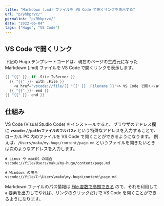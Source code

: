 ```yaml
---
title: "Markdown (.md) ファイルを VS Code で開くリンクを表示する"
url: "p/9hkprvx/"
permalink: "p/9hkprvx/"
date: "2022-06-04"
tags: ["Hugo", "VS Code"]
---
```


VS Code で開くリンク
----

下記の Hugo テンプレートコードは、現在のページの生成元になった Markdown (.md) ファイルを VS Code で開くリンクを表示します。

```go
{{ "{{" }}- if .Site.IsServer }}
  {{ "{{" }}- with .File }}
    <a href="vscode://file/{{ "{{" }} .Filename }}">✎ VS Code で開く</a>
  {{ "{{" }}- end }}
{{ "{{" }}- end }}
```


仕組み
----

VS Code (Visual Studio Code) をインストールすると、ブラウザのアドレス欄に __`vscode://path<ファイルのフルパス>`__ という特殊なアドレスを入力することで、ローカル PC 内のファイルを VS Code で開くことができるようになります。
例えば、`/Users/maku/my-hugo/content/page.md` というファイルを開きたいときは次のようなアドレスを入力します。

```
# Linux や macOS の場合
vscode://file/Users/maku/my-hugo/content/page.md

# Windows の場合
vscode://file/C:\Users\maku\my-hugo\content\page.md
```

Markdown ファイルのパス情報は [File 変数で参照できる](/p/8env4bi/) ので、それを利用して `a` 要素を出力してやれば、リンクのクリックだけで VS Code を開くことができるようになります。


